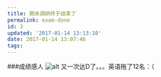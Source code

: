 ```yaml
---
title: 期末调研终于结束了
permalink: exam-done
id: 3
updated: '2017-01-14 13:13:10'
date: 2017-01-14 13:07:46
tags:
---
```


###成绩感人
![alt](https://img.a632079.me/uploads/2017/01/S70114_130508.jpg)
又一次达D了。。。英语拖了12名：（